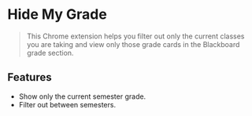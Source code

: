 # Hide My Grade
> This Chrome extension helps you filter out only the current classes you are taking and view only those grade cards in the Blackboard grade section.


## Features
- Show only the current semester grade.
- Filter out between semesters.
